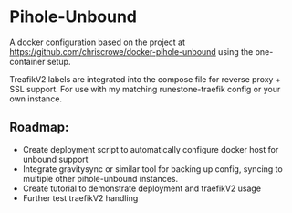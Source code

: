 # Pihole-Unbound

A docker configuration based on the project at https://github.com/chriscrowe/docker-pihole-unbound using the one-container setup.

TreafikV2 labels are integrated into the compose file for reverse proxy + SSL support. For use with my matching runestone-traefik config or your own instance.

## Roadmap:
- Create deployment script to automatically configure docker host for unbound support
- Integrate gravitysync or similar tool for backing up config, syncing to multiple other pihole-unbound instances. 
- Create tutorial to demonstrate deployment and traefikV2 usage
- Further test traefikV2 handling